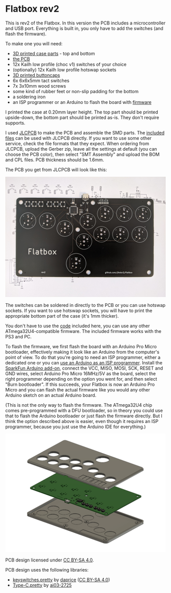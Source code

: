 # Flatbox rev2

This is rev2 of the Flatbox. In this version the PCB includes a microcontroller and USB port. Everything is built in, you only have to add the switches (and flash the firmware).

To make one you will need:

* [3D printed case parts](3d-printed-case) - top and bottom
* [the PCB](pcb)
* 12x Kailh low profile (choc v1) switches of your choice
* (optionally) 12x Kailh low profile hotswap sockets
* [3D printed buttoncaps](../3d-printed-buttoncaps)
* 6x 6x6x5mm tact switches
* 7x 3x10mm wood screws
* some kind of rubber feet or non-slip padding for the bottom
* a soldering iron
* an ISP programmer or an Arduino to flash the board with [firmware](../firmware-atmega32u4)

I printed the case at 0.20mm layer height. The top part should be printed upside-down, the bottom part should be printed as-is. They don't require supports.

I used [JLCPCB](https://jlcpcb.com/) to make the PCB and assemble the SMD parts. The [included files](pcb) can be used with JLCPCB directly. If you want to use some other service, check the file formats that they expect. When ordering from JLCPCB, upload the Gerber zip, leave all the settings at default (you can choose the PCB color), then select "SMT Assembly" and upload the BOM and CPL files. PCB thickness should be 1.6mm.

The PCB you get from JLCPCB will look like this:

![Flatbox rev2 PCB with SMD parts assembled](images/Flatbox-rev2-pcb-with-smd-parts.jpg)

The switches can be soldered in directly to the PCB or you can use hotswap sockets. If you want to use hotswap sockets, you will have to print the appropriate bottom part of the case (it's 1mm thicker).

You don't have to use the [code](../firmware-atmega32u4) included here, you can use any other ATmega32U4-compatible firmware. The included firmware works with the PS3 and PC.

To flash the firmware, we first flash the board with an Arduino Pro Micro bootloader, effectively making it look like an Arduino from the computer's point of view. To do that you're going to need an ISP programmer, either a dedicated one or you can [use an Arduino as an ISP programmer](https://www.arduino.cc/en/Tutorial/BuiltInExamples/ArduinoISP). Install the [SparkFun Arduino add-on](https://learn.sparkfun.com/tutorials/pro-micro--fio-v3-hookup-guide#windows_boardaddon), connect the VCC, MISO, MOSI, SCK, RESET and GND wires, select Arduino Pro Micro 16MHz/5V as the board, select the right programmer depending on the option you went for, and then select "Burn bootloader". If this succeeds, your Flatbox is now an Arduino Pro Micro and you can flash the actual firmware like you would any other Arduino sketch on an actual Arduino board.

(This is not the only way to flash the firmware. The ATmega32U4 chip comes pre-programmed with a DFU bootloader, so in theory you could use that to flash the Arduino bootloader or just flash the firmware directly. But I think the option described above is easier, even though it requires an ISP programmer, because you just use the Arduino IDE for everything.)

![Flatbox rev2 exploded view of the 3D printed case](images/Flatbox-rev2b-exploded.png)

PCB design licensed under [CC BY-SA 4.0](https://creativecommons.org/licenses/by-sa/4.0/).

PCB design uses the following libraries:

* [keyswitches.pretty](https://github.com/daprice/keyswitches.pretty) by [daprice](https://github.com/daprice) ([CC BY-SA 4.0](https://creativecommons.org/licenses/by-sa/4.0/))
* [Type-C.pretty](https://github.com/ai03-2725/Type-C.pretty) by [ai03-2725](https://github.com/ai03-2725)
